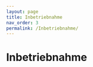 ```yaml
---
layout: page
title: Inbetriebnahme
nav_order: 3
permalink: /Inbetriebnahme/
---
```


# Inbetriebnahme
